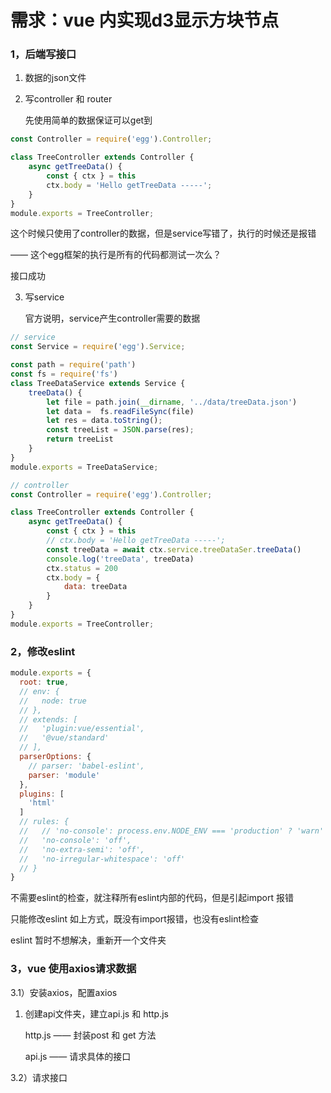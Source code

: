 # 需求：vue 内实现d3显示方块节点

### 1，后端写接口

1. 数据的json文件

2. 写controller 和 router

   先使用简单的数据保证可以get到

```js
const Controller = require('egg').Controller;

class TreeController extends Controller {
    async getTreeData() {
        const { ctx } = this
        ctx.body = 'Hello getTreeData -----';
    }
}
module.exports = TreeController;
```

这个时候只使用了controller的数据，但是service写错了，执行的时候还是报错

—— 这个egg框架的执行是所有的代码都测试一次么？

接口成功

3. 写service

   官方说明，service产生controller需要的数据

```js
// service
const Service = require('egg').Service;

const path = require('path')
const fs = require('fs')
class TreeDataService extends Service {
    treeData() {
        let file = path.join(__dirname, '../data/treeData.json')
        let data =  fs.readFileSync(file)
        let res = data.toString();
        const treeList = JSON.parse(res);
        return treeList
    }
}
module.exports = TreeDataService;
```

```js
// controller
const Controller = require('egg').Controller;

class TreeController extends Controller {
    async getTreeData() {
        const { ctx } = this
        // ctx.body = 'Hello getTreeData -----';
        const treeData = await ctx.service.treeDataSer.treeData()
        console.log('treeData', treeData)
        ctx.status = 200
        ctx.body = {
            data: treeData
        }
    }
}
module.exports = TreeController;
```



### 2，修改eslint

```js
module.exports = {
  root: true,
  // env: {
  //   node: true
  // },
  // extends: [
  //   'plugin:vue/essential',
  //   '@vue/standard'
  // ],
  parserOptions: {
    // parser: 'babel-eslint',
    parser: 'module'
  },
  plugins: [
    'html'
  ]
  // rules: {
  //   // 'no-console': process.env.NODE_ENV === 'production' ? 'warn' : 'off',
  //   'no-console': 'off',
  //   'no-extra-semi': 'off',
  //   'no-irregular-whitespace': 'off'
  // }
}
```

不需要eslint的检查，就注释所有eslint内部的代码，但是引起import 报错

只能修改eslint 如上方式，既没有import报错，也没有eslint检查

eslint 暂时不想解决，重新开一个文件夹

### 3，vue 使用axios请求数据

3.1）安装axios，配置axios

1. 创建api文件夹，建立api.js 和 http.js

    http.js —— 封装post 和 get 方法

   api.js —— 请求具体的接口

3.2）请求接口





